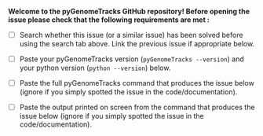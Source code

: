 
**Welcome to the pyGenomeTracks GitHub repository! Before opening the issue please check
 that the following requirements are met :**

  - [ ] Search whether this issue (or a similar issue) has been solved before
  using the search tab above. Link the previous issue if appropriate below.

  - [ ] Paste your pyGenomeTracks version (`pyGenomeTracks --version`) and your python
  version (`python --version`) below.

  - [ ] Paste the full pyGenomeTracks command that produces the issue below
  (ignore if you simply spotted the issue in the code/documentation).

  - [ ] Paste the output printed on screen from the command that produces the issue
  below (ignore if you simply spotted the issue in the code/documentation).
